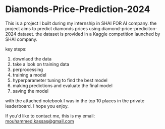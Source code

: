 # Diamonds-Price-Prediction-2024
This is a project I built during my internship in SHAI FOR AI company.
the project aims to predict diamonds prices using diamond-price-prediciton-2024 dataset.
the dataset is provided in a Kaggle competition launched by SHAI company.

key steps:
1. downlaod the data
2. take a look on training data
3. perprocessing
4. training a model
5. hyperparameter tuning to find the best model
6. making predictions and evaluate the final model
7. saving the model


with the attached notebook I was in the top 10 places in the private leaderboard.
I hope you enjoy.


If you'd like to contact me, this is my email: mouhammed.kassas@gmail.com
